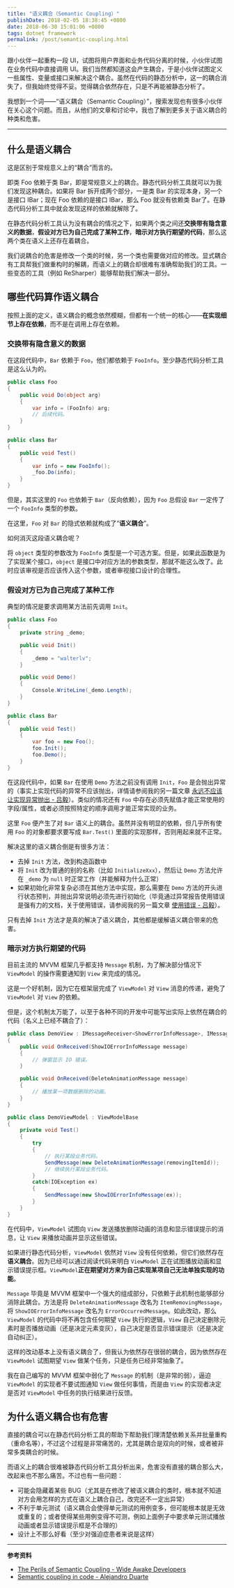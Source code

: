 ```yaml
---
title: "语义耦合（Semantic Coupling）"
publishDate: 2018-02-05 18:38:45 +0800
date: 2018-06-30 15:01:06 +0800
tags: dotnet framework
permalink: /post/semantic-coupling.html
---
```


跟小伙伴一起重构一段 UI，试图将用户界面和业务代码分离的时候，小伙伴试图在业务代码中直接调用 UI。我们当然都知道这会产生耦合，于是小伙伴试图定义一些属性、变量或接口来解决这个耦合。虽然在代码的静态分析中，这一的耦合消失了，但我始终觉得不妥。觉得耦合依然存在，只是不再能被静态分析了。

我想到一个词——“语义耦合（Semantic Coupling）”，搜索发现也有很多小伙伴在关心这个问题。而且，从他们的文章和讨论中，我也了解到更多关于语义耦合的种类和危害。

---

## 什么是语义耦合

这是区别于常规意义上的“耦合”而言的。

即类 Foo 依赖于类 Bar，即是常规意义上的耦合。静态代码分析工具就可以为我们发现这种耦合。如果将 Bar 拆开成两个部分，一是类 Bar 的实现本身，另一个是接口 IBar；现在 Foo 依赖的是接口 IBar，那么 Foo 就没有依赖类 Bar了。在静态代码分析工具中就会发现这样的依赖就解除了。

在静态代码分析工具认为没有耦合的情况之下，如果两个类之间还**交换带有隐含意义的数据**，**假设对方已为自己完成了某种工作**，**暗示对方执行期望的代码**，那么这两个类在语义上还存在着耦合。

我们说耦合的危害是修改一个类的时候，另一个类也需要做对应的修改。显式耦合有工具帮我们做重构时的解耦，而语义上的耦合却很难有准确帮助我们的工具。一些变态的工具（例如 ReSharper）能够帮助我们解决一部分。

## 哪些代码算作语义耦合

按照上面的定义，语义耦合的概念依然模糊，但都有一个统一的核心——**在实现细节上存在依赖**，而不是在调用上存在依赖。

### 交换带有隐含意义的数据

在这段代码中，`Bar` 依赖于 `Foo`，他们都依赖于 `FooInfo`。至少静态代码分析工具是这么认为的。

```csharp
public class Foo
{
    public void Do(object arg)
    {
        var info = (FooInfo) arg;
        // 后续代码。
    }
}

public class Bar
{
    public void Test()
    {
        var info = new FooInfo();
        _foo.Do(info);
    }
}
```

但是，其实这里的 `Foo` 也依赖于 `Bar`（反向依赖），因为 `Foo` 总假设 `Bar` 一定传了一个 `FooInfo` 类型的参数。

在这里，`Foo` 对 `Bar` 的隐式依赖就构成了“**语义耦合**”。

如何消灭这段语义耦合呢？

将 `object` 类型的参数改为 `FooInfo` 类型是一个可选方案。但是，如果此函数是为了实现某个接口，`object` 是接口中对应方法的参数类型，那就不能这么改了。此时应该审视是否应该传入这个参数，或者审视接口设计的合理性。

### 假设对方已为自己完成了某种工作

典型的情况是要求调用某方法前先调用 `Init`。

```csharp
public class Foo
{
    private string _demo;

    public void Init()
    {
        _demo = "walterlv";
    }

    public void Demo()
    {
        Console.WriteLine(_demo.Length);
    }
}

public class Bar
{
    public void Test()
    {
        var foo = new Foo();
        foo.Init();
        foo.Demo();
    }
}
```

在这段代码中，如果 `Bar` 在使用 `Demo` 方法之前没有调用 `Init`，`Foo` 是会抛出异常的（事实上实现代码的异常不应该抛出，详情请参阅我的另一篇文章 [永远不应该让实现异常抛出 - 吕毅](/post/throws-which-exception.html#%E6%B0%B8%E8%BF%9C%E4%B8%8D%E5%BA%94%E8%AF%A5%E8%AE%A9%E5%AE%9E%E7%8E%B0%E9%94%99%E8%AF%AF%E6%8A%9B%E5%87%BA)）。类似的情况还有 `Foo` 中存在必须先赋值才能正常使用的字段/属性，或者必须按照特定的顺序调用才能正常实现的业务。

这里 `Foo` 便产生了对 `Bar` 语义上的耦合。虽然并没有明显的依赖，但几乎所有使用 `Foo` 的对象都要求要写成 `Bar.Test()` 里面的实现那样，否则用起来就不正常。

解决这里的语义耦合倒是有很多方法：

- 去掉 `Init` 方法，改到构造函数中
- 将 `Init` 改为普通的别的名称（比如 `InitializeXxx`），然后让 `Demo` 方法允许在 `_demo` 为 `null` 时正常工作（并能解释为什么正常）
- 如果初始化非常复杂必须在其他方法中实现，那么需要在 `Demo` 方法的开头进行状态预判，并抛出异常说明必须先进行初始化（毕竟通过异常报告使用错误是强有力的文档，关于使用错误，请参阅我的另一篇文章 [使用错误 - 吕毅](/post/throws-which-exception.html#%E4%BD%BF%E7%94%A8%E9%94%99%E8%AF%AF)）。

只有去掉 `Init` 方法才是真的解决了语义耦合，其他都是缓解语义耦合带来的危害。

### 暗示对方执行期望的代码

目前主流的 MVVM 框架几乎都支持 `Message` 机制，为了解决部分情况下 `ViewModel` 的操作需要通知到 `View` 来完成的情况。

这是一个好机制，因为它在框架层完成了 `ViewModel` 对 `View` 消息的传递，避免了 `ViewModel` 对 `View` 的依赖。

但是，这个机制太万能了，以至于各种不同的开发中可能写出实际上依然在耦合的代码（名义上已经不耦合了）：

```csharp
public class DemoView : IMessageReceiver<ShowErrorInfoMessage>, IMessageReceiver<DeleteAnimationMessage>
{
    public void OnReceived(ShowIOErrorInfoMessage message)
    {
        // 弹窗显示 IO 错误。
    }

    public void OnReceived(DeleteAnimationMessage message)
    {
        // 播放某一项数据删除的动画。
    }
}

public class DemoViewModel : ViewModelBase
{
    private void Test()
    {
        try
        {
            // 执行某段业务代码。
            SendMessage(new DeleteAnimationMessage(removingItemId));
            // 继续执行某段业务代码。
        }
        catch(IOException ex)
        {
            SendMessage(new ShowIOErrorInfoMessage(ex));
        }
    }
}
```

在代码中，`ViewModel` 试图向 `View` 发送播放删除动画的消息和显示错误提示的消息，让 `View` 来播放动画并显示这些错误。

如果进行静态代码分析，`ViewModel` 依然对 `View` 没有任何依赖，但它们依然存在**语义耦合**。因为已经可以通过阅读代码来明白 `ViewModel` 正在试图播放动画和显示错误提示框。`ViewModel`**正在期望对方来为自己实现某项自己无法单独实现的功能**。

`Message` 毕竟是 MVVM 框架中一个强大的组成部分，只依赖于此机制也能够部分消除此耦合。方法是将 `DeleteAnimationMessage` 改名为 `ItemRemovingMessage`，将 `ShowIOErrorInfoMessage` 改名为 `ErrorOccurredMessage`。如此改动，那么 `ViewModel` 的代码中将不再包含任何期望 `View` 执行的逻辑，`View` 自己决定删除元素时是否播放动画（还是决定元素变灰），自己决定是否显示错误提示（还是决定自动纠正）。

这样的改动基本上没有语义耦合了，但我认为依然存在很弱的耦合，因为依然存在 `ViewModel` 试图期望 `View` 做某个任务，只是任务已经非常抽象了。

我在自己编写的 MVVM 框架中弱化了 `Message` 的机制（是非常的弱），逼迫 `ViewModel` 的实现者不要试图通知 `View` 做任何事情，而是由 `View` 的实现者决定是否对 `ViewModel` 中任务的执行结果进行反馈。

## 为什么语义耦合也有危害

直接的耦合可以在静态代码分析工具的帮助下帮助我们理清楚依赖关系并批量重构（重命名等），不过这个过程是非常痛苦的，尤其是耦合是双向的时候，或者被非常多类耦合的时候。

而语义上的耦合很难被静态代码分析工具分析出来，危害没有直接的耦合那么大，改起来也不那么痛苦。不过也有一些问题：

- 可能会隐藏着某些 BUG（尤其是在修改了被语义耦合的类时，根本就不知道对方会用怎样的方式在语义上耦合自己，改完还不一定出异常）
- 不利于单元测试（语义耦合会使得单元测试的用例变多，但可能根本就是无效或重复的；或者使得某些用例变得不可测，例如上面例子中要求单元测试播放动画或者显示错误提示框是不合理的）
- 设计上不那么好看（至少对强迫症患者来说是这样）

---

**参考资料**

- [The Perils of Semantic Coupling - Wide Awake Developers](http://www.michaelnygard.com/blog/2015/04/the-perils-of-semantic-coupling/)
- [Semantic coupling in code - Alejandro Duarte](http://www.alejandrodu.com/blog/semantic-coupling)

